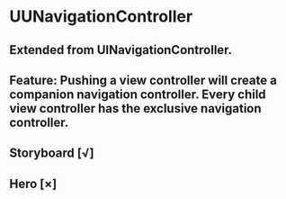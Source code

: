 # UUNavigationController
## Extended from UINavigationController. 
## Feature: Pushing a view controller will create a companion navigation controller. Every child view controller has the exclusive navigation controller.
## Storyboard [√]
## Hero [×]  
